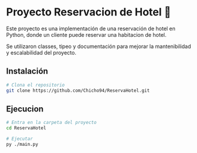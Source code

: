# Proyecto Reservacion de Hotel 🏨

Este proyecto es una implementación de una reservación de hotel en Python, donde un cliente puede reservar una habitacion de hotel. 

Se utilizaron classes, tipeo y documentación para mejorar la mantenibilidad y escalabilidad del proyecto.

## Instalación

```bash
# Clona el repositorio
git clone https://github.com/Chicho94/ReservaHotel.git
```

## Ejecucion

```bash
# Entra en la carpeta del proyecto
cd ReservaHotel

# Ejecutar
py ./main.py
```
